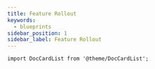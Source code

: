 ```yaml
---
title: Feature Rollout
keywords:
  - blueprints
sidebar_position: 1
sidebar_label: Feature Rollout
---
```


```mdx-code-block
import DocCardList from '@theme/DocCardList';
```

<DocCardList />
